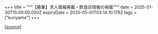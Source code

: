 +++
title = """【募集】求人情報掲載・飲食店情報の掲載"""
date = 2025-01-30T15:00:00.000Z
expiryDate = 2025-05-01T03:14:10.178Z
tags = ["kuriyama"]
+++


[[source]](https://www.town.kuriyama.hokkaido.jp/soshiki/46/26544.html)

